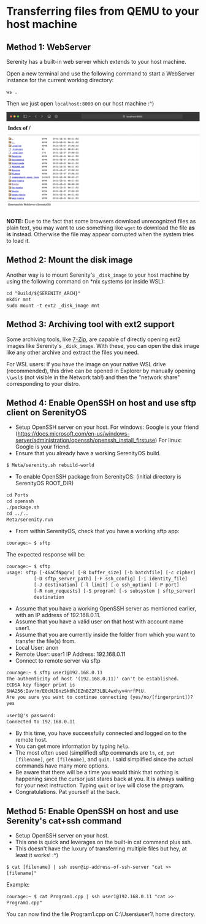 # Transferring files from QEMU to your host machine

## Method 1: WebServer
Serenity has a built-in web server which extends to your host machine.

Open a new terminal and use the following command to start a WebServer instance for the current working directory:

```console
ws .
```

Then we just open `localhost:8000` on our host machine :^)

![](WebServer_localhost.png)

**NOTE:** Due to the fact that some browsers download unrecognized files as plain text, you may want to use something like `wget` to download the file **as is** instead. Otherwise the file may appear corrupted when the system tries to load it.

## Method 2: Mount the disk image

Another way is to mount Serenity's `_disk_image` to your host machine by using the following command on *nix systems (or inside WSL):

```console
cd "Build/${SERENITY_ARCH}"
mkdir mnt
sudo mount -t ext2 _disk_image mnt
```

## Method 3: Archiving tool with ext2 support

Some archiving tools, like [7-Zip](https://www.7-zip.org/), are capable of directly opening ext2 images like Serenity's `_disk_image`. With these, you can open the disk image like any other archive and extract the files you need.

For WSL users: If you have the image on your native WSL drive (recommended), this drive can be opened in Explorer by manually opening `\\wsl$` (not visible in the Network tab!) and then the "network share" corresponding to your distro.

## Method 4: Enable OpenSSH on host and use sftp client on SerenityOS

- Setup OpenSSH server on your host.
For windows: Google is your friend (https://docs.microsoft.com/en-us/windows-server/administration/openssh/openssh_install_firstuse)
For linux: Google is your friend.
- Ensure that you already have a working SerenityOS build.
```console
$ Meta/serenity.sh rebuild-world
```
- To enable OpenSSH package from SerenityOS: (initial directory is SerenityOS ROOT_DIR)

```console
cd Ports
cd openssh
./package.sh
cd ../..
Meta/serenity.run
```
- From within SerenityOS, check that you have a working sftp app:

```console
courage:~ $ sftp
```
The expected response will be:

```console
courage:~ $ sftp
usage: sftp [-46aCfNpqrv] [-B buffer_size] [-b batchfile] [-c cipher]
          [-D sftp_server_path] [-F ssh_config] [-i identity_file]
          [-J destination] [-l limit] [-o ssh_option] [-P port]
          [-R num_requests] [-S program] [-s subsystem | sftp_server]
          destination
```
- Assume that you have a working OpenSSH server as mentioned earlier, with an IP address of 192.168.0.11.
- Assume that you have a valid user on that host with account name user1.
- Assume that you are currently inside the folder from which you want to transfer the file(s) from.
- Local
    User: anon
- Remote
    User: user1
    IP Address: 192.168.0.11
- Connect to remote server via sftp

```console
courage:~ $ sftp user1@192.168.0.11
The authenticity of host '(192.168.0.11)' can't be established.
ECDSA key finger print is SHA256:Iav!m/E0cHJBnzSk0hJEZnBZ2F3LBL4wxhyv4nrfPtU.
Are you sure you want to continue connecting (yes/no/[fingerprint])? yes

user1@'s password:
Connected to 192.168.0.11

```
- By this time, you have successfully connected and logged on to the remote host.
- You can get more information by typing ` help `.
- The most often used (simplified) sftp commands are ` ls `, ` cd `, ` put [filename] `, ` get [filename] `, and ` quit `. I said simplified since the actual commands have many more options. 
- Be aware that there will be a time you would think that nothing is happening since the cursor just stares back at you. It is always waiting for your next instruction. Typing ` quit ` or ` bye ` will close the program.
- Congratulations. Pat yourself at the back.

## Method 5: Enable OpenSSH on host and use Serenity's cat+ssh command

- Setup OpenSSH server on your host. 
- This one is quick and leverages on the built-in cat command plus ssh.
- This doesn't have the luxury of transferring multiple files but hey, 
at least it works! :^)

```console
$ cat [filename] | ssh user@ip-address-of-ssh-server "cat >> [filename]"
```

Example:

```console
courage:~ $ cat Program1.cpp | ssh user1@192.168.0.11 "cat >> Program1.cpp"
```
You can now find the file Program1.cpp on C:\Users\user1\ home directory.
